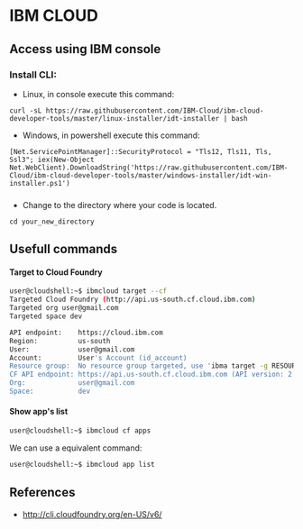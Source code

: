 # IBM CLOUD

## Access using IBM console

### Install CLI:
- Linux, in console execute this command:
```
curl -sL https://raw.githubusercontent.com/IBM-Cloud/ibm-cloud-developer-tools/master/linux-installer/idt-installer | bash
```
- Windows, in powershell execute this command:
```
[Net.ServicePointManager]::SecurityProtocol = "Tls12, Tls11, Tls, Ssl3"; iex(New-Object Net.WebClient).DownloadString('https://raw.githubusercontent.com/IBM-Cloud/ibm-cloud-developer-tools/master/windows-installer/idt-win-installer.ps1')
```
### 

- Change to the directory where your code is located.
```
cd your_new_directory
```
## Usefull commands

#### Target to Cloud Foundry
```bash
user@cloudshell:~$ ibmcloud target --cf
Targeted Cloud Foundry (http://api.us-south.cf.cloud.ibm.com)
Targeted org user@gmail.com
Targeted space dev

API endpoint:    https://cloud.ibm.com
Region:          us-south
User:            user@gmail.com
Account:         User's Account (id_account)
Resource group:  No resource group targeted, use 'ibma target -g RESOURCE_GROUP'
CF API endpoint: https://api.us-south.cf.cloud.ibm.com (API version: 2.153.0)
Org:             user@gmail.com
Space:           dev
```

#### Show app's list
```bash
user@cloudshell:~$ ibmcloud cf apps
```
We can use a equivalent command:

```bash
user@cloudshell:~$ ibmcloud app list
```

## References
- http://cli.cloudfoundry.org/en-US/v6/
